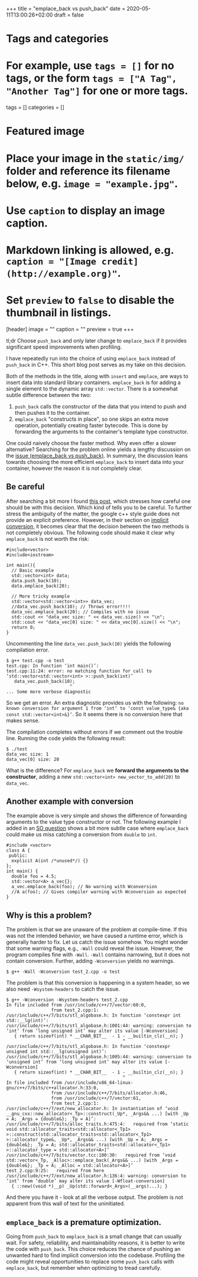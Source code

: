 +++
title = "emplace_back vs push_back"
date = 2020-05-11T13:00:26+02:00
draft = false

# Tags and categories
# For example, use `tags = []` for no tags, or the form `tags = ["A Tag", "Another Tag"]` for one or more tags.
tags = []
categories = []

# Featured image
# Place your image in the `static/img/` folder and reference its filename below, e.g. `image = "example.jpg"`.
# Use `caption` to display an image caption.
#   Markdown linking is allowed, e.g. `caption = "[Image credit](http://example.org)"`.
# Set `preview` to `false` to disable the thumbnail in listings.
[header]
image = ""
caption = ""
preview = true
+++

tl;dr Choose `push_back` and only later change to `emplace_back` if it provides significant speed improvements when profiling.

I have repeatedly run into the choice of using `emplace_back` instead of `push_back` in C++. This short blog post serves as my take on this decision.

Both of the methods in the title, along with `insert` and `emplace`, are ways to insert data into standard library containers. `emplace_back` is for adding a single element to the dynamic array `std::vector`. There is a somewhat subtle difference between the two:

1. `push_back` calls the constructor of the data that you intend to push and then pushes it to the container.
2. `emplace_back` "constructs in place", so one skips an extra move operation, potentially creating faster bytecode. This is done by forwarding the arguments to the container's template type constructor.

One could naively choose the faster method. Why even offer a slower alternative? Searching for the problem online yields a lengthy discussion on the [issue (emplace_back vs push_back)](https://stackoverflow.com/questions/4303513/push-back-vs-emplace-back). In summary, the discussion leans towards choosing the more efficient `emplace_back` to insert data into your container, however the reason it is not completely clear.

## Be careful

After searching a bit more I found [this post](https://abseil.io/tips/112), which stresses how careful one should be with this decision. Which kind of tells you to be careful. To further stress the ambiguity of the matter, the google c++ style guide does not provide an explicit preference. However, in their section on [implicit conversion](https://google.github.io/styleguide/cppguide.html#Implicit_Conversions), it becomes clear that the decision between the two methods is not completely obvious. The following code should make it clear why `emplace_back` is not worth the risk: 

```{cpp}
#include<vector>
#include<iostream>

int main(){
  // Basic example
  std::vector<int> data;
  data.push_back(10);
  data.emplace_back(20);

  // More tricky example
  std::vector<std::vector<int>> data_vec;
  //data_vec.push_back(10); // Throws error!!!!
  data_vec.emplace_back(20); // Compiles with no issue
  std::cout << "data_vec size: " << data_vec.size() << "\n";
  std::cout << "data_vec[0] size: " << data_vec[0].size() << "\n";
  return 0;
}
```

Uncommenting the line `data_vec.push_back(10)` yields the following compilation error.

```
$ g++ test.cpp -o test
test.cpp: In function ‘int main()’:
test.cpp:11:24: error: no matching function for call to ‘std::vector<std::vector<int> >::push_back(int)’
   data_vec.push_back(10);
                        ^
... Some more verbose diagnostic
```

So we get an error. An extra diagnostic provides us with the following: `no known conversion for argument 1 from ‘int’ to ‘const value_type& {aka const std::vector<int>&}’`. So it seems there is no conversion here that makes sense.

The compilation completes without errors if we comment out the trouble line. Running the code yields the following result:


```
$ ./test
data_vec size: 1
data_vec[0] size: 20
```

What is the difference? For `emplace_back` we **forward the arguments to the constructor**, adding a new `std::vector<int> new_vector_to_add(20)` to `data_vec`.  

## Another example with conversion

The example above is very simple and shows the difference of forwarding arguments to the value type constructor or not. The following example I added in an [SO question](https://stackoverflow.com/questions/61592849/no-narrowing-warnings-when-using-emplace-back-instead-of-push-back) shows a bit more subtle case where `emplace_back` could make us miss catching a conversion from `double` to `int`.

```{cpp}
#include <vector>
class A {
 public:
  explicit A(int /*unused*/) {}
};
int main() {
  double foo = 4.5;
  std::vector<A> a_vec{};
  a_vec.emplace_back(foo); // No warning with Wconversion
  //A a(foo); // Gives compiler warning with Wconversion as expected
}
```      

## Why is this a problem?

The problem is that we are unaware of the problem at compile-time. If this was not the intended behavior, we have caused a runtime error, which is generally harder to fix. Let us catch the issue somehow. You might wonder that some warning flags, e.g., `-Wall` could reveal the issue. However, the program compiles fine with `-Wall`. `-Wall` contains narrowing, but it does not contain conversion. Further, adding `-Wconversion` yields no warnings.

```
$ g++ -Wall -Wconversion test_2.cpp -o test
```

The problem is that this conversion is happening in a system header, so we also need `-Wsystem-headers` to catch the issue.

```
$ g++ -Wconversion -Wsystem-headers test_2.cpp 
In file included from /usr/include/c++/7/vector:60:0,
                 from test_2.cpp:1:
/usr/include/c++/7/bits/stl_algobase.h: In function ‘constexpr int std::__lg(int)’:
/usr/include/c++/7/bits/stl_algobase.h:1001:44: warning: conversion to ‘int’ from ‘long unsigned int’ may alter its value [-Wconversion]
   { return sizeof(int) * __CHAR_BIT__  - 1 - __builtin_clz(__n); }
                                            ^
/usr/include/c++/7/bits/stl_algobase.h: In function ‘constexpr unsigned int std::__lg(unsigned int)’:
/usr/include/c++/7/bits/stl_algobase.h:1005:44: warning: conversion to ‘unsigned int’ from ‘long unsigned int’ may alter its value [-Wconversion]
   { return sizeof(int) * __CHAR_BIT__  - 1 - __builtin_clz(__n); }
                                            ^
In file included from /usr/include/x86_64-linux-gnu/c++/7/bits/c++allocator.h:33:0,
                 from /usr/include/c++/7/bits/allocator.h:46,
                 from /usr/include/c++/7/vector:61,
                 from test_2.cpp:1:
/usr/include/c++/7/ext/new_allocator.h: In instantiation of ‘void __gnu_cxx::new_allocator<_Tp>::construct(_Up*, _Args&& ...) [with _Up = A; _Args = {double&}; _Tp = A]’:
/usr/include/c++/7/bits/alloc_traits.h:475:4:   required from ‘static void std::allocator_traits<std::allocator<_Tp1> >::construct(std::allocator_traits<std::allocator<_Tp1> >::allocator_type&, _Up*, _Args&& ...) [with _Up = A; _Args = {double&}; _Tp = A; std::allocator_traits<std::allocator<_Tp1> >::allocator_type = std::allocator<A>]’
/usr/include/c++/7/bits/vector.tcc:100:30:   required from ‘void std::vector<_Tp, _Alloc>::emplace_back(_Args&& ...) [with _Args = {double&}; _Tp = A; _Alloc = std::allocator<A>]’
test_2.cpp:9:25:   required from here
/usr/include/c++/7/ext/new_allocator.h:136:4: warning: conversion to ‘int’ from ‘double’ may alter its value [-Wfloat-conversion]
  { ::new((void *)__p) _Up(std::forward<_Args>(__args)...); }
```

And there you have it - look at all the verbose output. The problem is not apparent from this wall of text for the uninitiated.

## `emplace_back` is a premature optimization.

Going from `push_back` to `emplace_back` is a small change that can usually wait. For safety, reliability, and maintainability reasons, it is better to write the code with `push_back`. This choice reduces the chance of pushing an unwanted hard to find implicit conversion into the codebase. Profiling the code might reveal opportunities to replace some `push_back` calls with `emplace_back`, but remember when optimizing to tread carefully.
